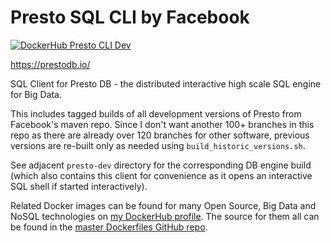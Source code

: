 # Presto SQL CLI by Facebook

[![DockerHub Presto CLI Dev](https://img.shields.io/badge/DockerHub-buildscale%2Fpresto--cli--dev-blue)](https://hub.docker.com/repository/docker/buildscale/presto-cli-dev)

https://prestodb.io/

SQL Client for Presto DB - the distributed interactive high scale SQL engine for Big Data.

This includes tagged builds of all development versions of Presto from Facebook's maven repo. Since I don't want another 100+ branches in this repo as there are already over 120 branches for other software, previous versions are re-built only as needed using `build_historic_versions.sh`.

See adjacent `presto-dev` directory for the corresponding DB engine build (which also contains this client for convenience as it opens an interactive SQL shell if started interactively).

Related Docker images can be found for many Open Source, Big Data and NoSQL technologies on [my DockerHub profile](https://hub.docker.com/r/buildscale). The source for them all can be found in the [master Dockerfiles GitHub repo](https://github.com/BuildScale/Dockerfiles/).
